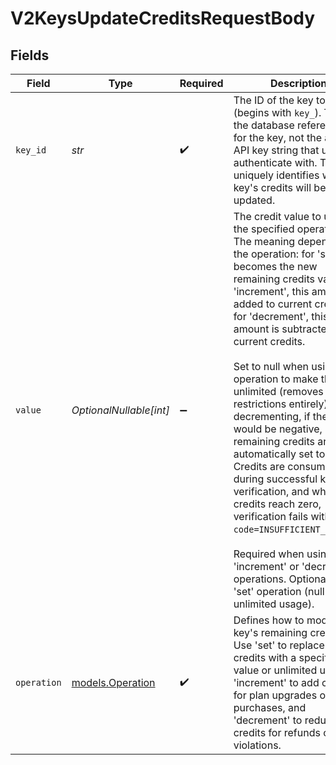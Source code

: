# V2KeysUpdateCreditsRequestBody


## Fields

| Field                                                                                                                                                                                                                                                                                                                                                                                                                                                                                                                                                                                                                                                                                                                                                              | Type                                                                                                                                                                                                                                                                                                                                                                                                                                                                                                                                                                                                                                                                                                                                                               | Required                                                                                                                                                                                                                                                                                                                                                                                                                                                                                                                                                                                                                                                                                                                                                           | Description                                                                                                                                                                                                                                                                                                                                                                                                                                                                                                                                                                                                                                                                                                                                                        | Example                                                                                                                                                                                                                                                                                                                                                                                                                                                                                                                                                                                                                                                                                                                                                            |
| ------------------------------------------------------------------------------------------------------------------------------------------------------------------------------------------------------------------------------------------------------------------------------------------------------------------------------------------------------------------------------------------------------------------------------------------------------------------------------------------------------------------------------------------------------------------------------------------------------------------------------------------------------------------------------------------------------------------------------------------------------------------ | ------------------------------------------------------------------------------------------------------------------------------------------------------------------------------------------------------------------------------------------------------------------------------------------------------------------------------------------------------------------------------------------------------------------------------------------------------------------------------------------------------------------------------------------------------------------------------------------------------------------------------------------------------------------------------------------------------------------------------------------------------------------ | ------------------------------------------------------------------------------------------------------------------------------------------------------------------------------------------------------------------------------------------------------------------------------------------------------------------------------------------------------------------------------------------------------------------------------------------------------------------------------------------------------------------------------------------------------------------------------------------------------------------------------------------------------------------------------------------------------------------------------------------------------------------ | ------------------------------------------------------------------------------------------------------------------------------------------------------------------------------------------------------------------------------------------------------------------------------------------------------------------------------------------------------------------------------------------------------------------------------------------------------------------------------------------------------------------------------------------------------------------------------------------------------------------------------------------------------------------------------------------------------------------------------------------------------------------ | ------------------------------------------------------------------------------------------------------------------------------------------------------------------------------------------------------------------------------------------------------------------------------------------------------------------------------------------------------------------------------------------------------------------------------------------------------------------------------------------------------------------------------------------------------------------------------------------------------------------------------------------------------------------------------------------------------------------------------------------------------------------ |
| `key_id`                                                                                                                                                                                                                                                                                                                                                                                                                                                                                                                                                                                                                                                                                                                                                           | *str*                                                                                                                                                                                                                                                                                                                                                                                                                                                                                                                                                                                                                                                                                                                                                              | :heavy_check_mark:                                                                                                                                                                                                                                                                                                                                                                                                                                                                                                                                                                                                                                                                                                                                                 | The ID of the key to update (begins with `key_`). This is the database reference ID for the key, not the actual API key string that users authenticate with. This ID uniquely identifies which key's credits will be updated.                                                                                                                                                                                                                                                                                                                                                                                                                                                                                                                                      | key_2cGKbMxRyIzhCxo1Idjz8q                                                                                                                                                                                                                                                                                                                                                                                                                                                                                                                                                                                                                                                                                                                                         |
| `value`                                                                                                                                                                                                                                                                                                                                                                                                                                                                                                                                                                                                                                                                                                                                                            | *OptionalNullable[int]*                                                                                                                                                                                                                                                                                                                                                                                                                                                                                                                                                                                                                                                                                                                                            | :heavy_minus_sign:                                                                                                                                                                                                                                                                                                                                                                                                                                                                                                                                                                                                                                                                                                                                                 | The credit value to use with the specified operation. The meaning depends on the operation: for 'set', this becomes the new remaining credits value; for 'increment', this amount is added to current credits; for 'decrement', this amount is subtracted from current credits.<br/><br/>Set to null when using 'set' operation to make the key unlimited (removes usage restrictions entirely). When decrementing, if the result would be negative, remaining credits are automatically set to zero. Credits are consumed during successful key verification, and when credits reach zero, verification fails with `code=INSUFFICIENT_CREDITS`.<br/><br/>Required when using 'increment' or 'decrement' operations. Optional for 'set' operation (null creates unlimited usage).<br/> | 1000                                                                                                                                                                                                                                                                                                                                                                                                                                                                                                                                                                                                                                                                                                                                                               |
| `operation`                                                                                                                                                                                                                                                                                                                                                                                                                                                                                                                                                                                                                                                                                                                                                        | [models.Operation](../models/operation.md)                                                                                                                                                                                                                                                                                                                                                                                                                                                                                                                                                                                                                                                                                                                         | :heavy_check_mark:                                                                                                                                                                                                                                                                                                                                                                                                                                                                                                                                                                                                                                                                                                                                                 | Defines how to modify the key's remaining credits. Use 'set' to replace current credits with a specific value or unlimited usage, 'increment' to add credits for plan upgrades or credit purchases, and 'decrement' to reduce credits for refunds or policy violations.<br/>                                                                                                                                                                                                                                                                                                                                                                                                                                                                                       | set                                                                                                                                                                                                                                                                                                                                                                                                                                                                                                                                                                                                                                                                                                                                                                |